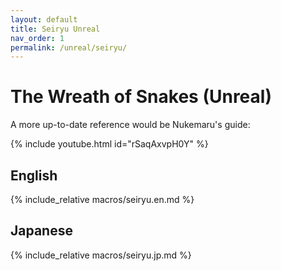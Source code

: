 ```yaml
---
layout: default
title: Seiryu Unreal
nav_order: 1
permalink: /unreal/seiryu/
---
```


# The Wreath of Snakes (Unreal)

A more up-to-date reference would be Nukemaru's guide:

{% include youtube.html id="rSaqAxvpH0Y" %}

## English

{% include_relative macros/seiryu.en.md %}

## Japanese

{% include_relative macros/seiryu.jp.md %}

<script data-goatcounter="https://xivjpraids.goatcounter.com/count"
        async src="//gc.zgo.at/count.js"></script>
